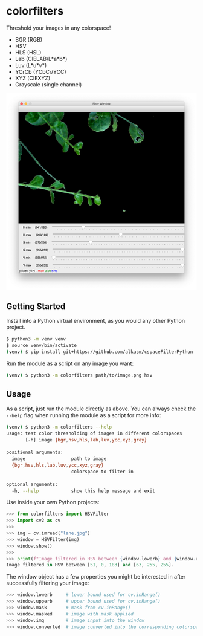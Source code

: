 # colorfilters

Threshold your images in any colorspace!

* BGR (RGB)
* HSV
* HLS (HSL)
* Lab (CIELAB/L\*a\*b\*)
* Luv (L\*u\*v\*)
* YCrCb (YCbCr/YCC)
* XYZ (CIEXYZ)
* Grayscale (single channel)

![Example Image](readme-example.png)

## Getting Started

Install into a Python virtual environment, as you would any other Python project.

```sh
$ python3 -m venv venv
$ source venv/bin/activate
(venv) $ pip install git+https://github.com/alkasm/cspaceFilterPython
```

Run the module as a script on any image you want:

```sh
(venv) $ python3 -m colorfilters path/to/image.png hsv
```

## Usage

As a script, just run the module directly as above. You can always check the `--help` flag when running the module as a script for more info:

```sh
(venv) $ python3 -m colorfilters --help
usage: test color thresholding of images in different colorspaces
       [-h] image {bgr,hsv,hls,lab,luv,ycc,xyz,gray}

positional arguments:
  image                 path to image
  {bgr,hsv,hls,lab,luv,ycc,xyz,gray}
                        colorspace to filter in

optional arguments:
  -h, --help            show this help message and exit
```

Use inside your own Python projects:

```python
>>> from colorfilters import HSVFilter
>>> import cv2 as cv
>>> 
>>> img = cv.imread("lane.jpg")
>>> window = HSVFilter(img)
>>> window.show()
>>> 
>>> print(f"Image filtered in HSV between {window.lowerb} and {window.upperb}.")
Image filtered in HSV between [51, 0, 183] and [63, 255, 255].
```

The window object has a few properties you might be interested in after successfully filtering your image:

```python
>>> window.lowerb     # lower bound used for cv.inRange()
>>> window.upperb     # upper bound used for cv.inRange()
>>> window.mask       # mask from cv.inRange()
>>> window.masked     # image with mask applied
>>> window.img        # image input into the window
>>> window.converted  # image converted into the corresponding colorspace
```
